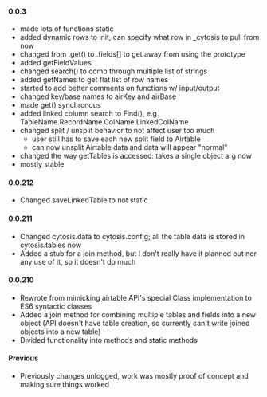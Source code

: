
#### 0.0.3

- made lots of functions static
- added dynamic rows to init, can specify what row in _cytosis to pull from now
- changed from .get() to .fields[] to get away from using the prototype
- added getFieldValues
- changed search() to comb through multiple list of strings
- added getNames to get flat list of row names
- started to add better comments on functions w/ input/output
- changed key/base names to airKey and airBase
- made get() synchronous
- added linked column search to Find(), e.g. TableName.RecordName.ColName.LinkedColName
- changed split / unsplit behavior to not affect user too much
  - user still has to save each new split field to Airtable
  - can now unsplit Airtable data and data will appear "normal"
- changed the way getTables is accessed: takes a single object arg now
- mostly stable

#### 0.0.212

- Changed saveLinkedTable to not static



#### 0.0.211

- Changed cytosis.data to cytosis.config; all the table data is stored in cytosis.tables now
- Added a stub for a join method, but I don't really have it planned out nor any use of it, so it doesn't do much

#### 0.0.210

- Rewrote from mimicking airtable API's special Class implementation to ES6 syntactic classes
- Added a join method for combining multiple tables and fields into a new object (API doesn't have table creation, so currently can't write joined objects into a new table)
- Divided functionality into methods and static methods 

#### Previous

- Previously changes unlogged, work was mostly proof of concept and making sure things worked